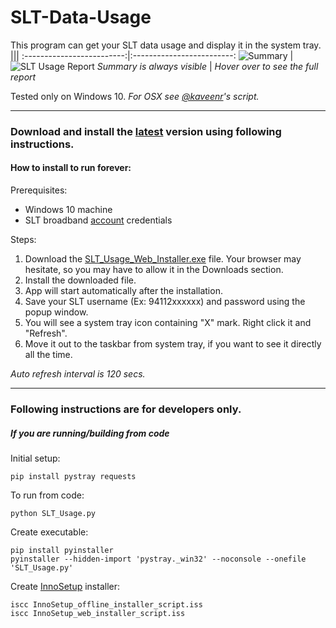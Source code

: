 # SLT-Data-Usage
This program can get your SLT data usage and display it in the system tray.
|||
:-------------------------:|:-------------------------:
![Summary](https://user-images.githubusercontent.com/12431727/128629535-049ef77a-0754-4616-993e-41b22bf6ff69.png) |  ![SLT Usage Report](https://user-images.githubusercontent.com/12431727/128629534-794db86c-1296-46d4-b0c9-106e5fe4d152.png)
_Summary is always visible_        |  _Hover over to see the full report_

Tested only on Windows 10.
_For OSX see [@kaveenr](https://gist.github.com/kaveenr/a820616adf2f5d9d82db1b1250bf15f3#file-readme-md)'s script._

--------------------------------------


### Download and install the [latest](https://github.com/kmchmk/SLT-Data-Usage/releases/latest) version using following instructions.

#### How to install to run forever:

Prerequisites:
* Windows 10 machine
* SLT broadband [account](https://internetvas.slt.lk/login) credentials

Steps:

1. Download the [SLT_Usage_Web_Installer.exe](https://github.com/kmchmk/SLT-Data-Usage/releases/download/v1.3/SLT_Usage_Web_Installer.exe) file. Your browser may hesitate, so you may have to allow it in the Downloads section.
2. Install the downloaded file.
2. App will start automatically after the installation.
3. Save your SLT username (Ex: 94112xxxxxx) and password using the popup window.
4. You will see a system tray icon containing "X" mark. Right click it and "Refresh".
5. Move it out to the taskbar from system tray, if you want to see it directly all the time.

_Auto refresh interval is 120 secs._

--------------------------------------

### Following instructions are for developers only.

##### If you are running/building from code

Initial setup:
```
pip install pystray requests
```

To run from code:
```
python SLT_Usage.py
```

Create executable:
```
pip install pyinstaller
pyinstaller --hidden-import 'pystray._win32' --noconsole --onefile 'SLT_Usage.py'
```

Create [InnoSetup](https://jrsoftware.org/isinfo.php) installer:
```
iscc InnoSetup_offline_installer_script.iss
iscc InnoSetup_web_installer_script.iss
```
